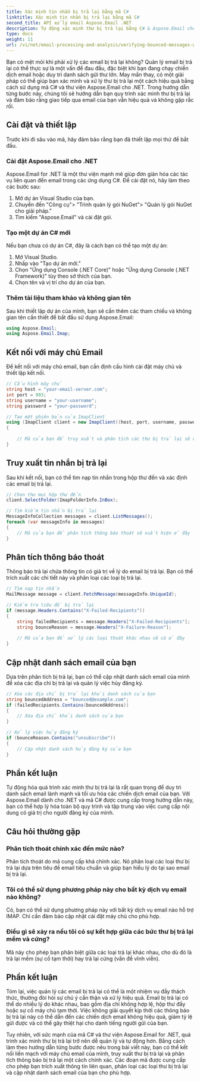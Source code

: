 ```yaml
---
title: Xác minh tin nhắn bị trả lại bằng mã C#
linktitle: Xác minh tin nhắn bị trả lại bằng mã C#
second_title: API xử lý email Aspose.Email .NET
description: Tự động xác minh thư bị trả lại bằng C# & Aspose.Email cho .NET. Dễ dàng quản lý danh sách email và nâng cao hiệu quả chiến dịch.
type: docs
weight: 11
url: /vi/net/email-processing-and-analysis/verifying-bounced-messages-with-csharp-code/
---
```


Bạn có mệt mỏi khi phải xử lý các email bị trả lại không? Quản lý email bị trả lại có thể thực sự là một vấn đề đau đầu, đặc biệt khi bạn đang chạy chiến dịch email hoặc duy trì danh sách gửi thư lớn. May mắn thay, có một giải pháp có thể giúp bạn xác minh và xử lý thư bị trả lại một cách hiệu quả bằng cách sử dụng mã C# và thư viện Aspose.Email cho .NET. Trong hướng dẫn từng bước này, chúng tôi sẽ hướng dẫn bạn quy trình xác minh thư bị trả lại và đảm bảo rằng giao tiếp qua email của bạn vẫn hiệu quả và không gặp rắc rối.

## Cài đặt và thiết lập

Trước khi đi sâu vào mã, hãy đảm bảo rằng bạn đã thiết lập mọi thứ để bắt đầu.

### Cài đặt Aspose.Email cho .NET

Aspose.Email for .NET là một thư viện mạnh mẽ giúp đơn giản hóa các tác vụ liên quan đến email trong các ứng dụng C#. Để cài đặt nó, hãy làm theo các bước sau:

1. Mở dự án Visual Studio của bạn.
2. Chuyển đến "Công cụ"> "Trình quản lý gói NuGet"> "Quản lý gói NuGet cho giải pháp."
3. Tìm kiếm "Aspose.Email" và cài đặt gói.

### Tạo một dự án C# mới

Nếu bạn chưa có dự án C#, đây là cách bạn có thể tạo một dự án:

1. Mở Visual Studio.
2. Nhấp vào "Tạo dự án mới."
3. Chọn "Ứng dụng Console (.NET Core)" hoặc "Ứng dụng Console (.NET Framework)" tùy theo sở thích của bạn.
4. Chọn tên và vị trí cho dự án của bạn.

### Thêm tài liệu tham khảo và không gian tên

Sau khi thiết lập dự án của mình, bạn sẽ cần thêm các tham chiếu và không gian tên cần thiết để bắt đầu sử dụng Aspose.Email:

```csharp
using Aspose.Email;
using Aspose.Email.Imap;

```

## Kết nối với máy chủ Email

Để kết nối với máy chủ email, bạn cần định cấu hình cài đặt máy chủ và thiết lập kết nối.

```csharp
// Cấu hình máy chủ
string host = "your-email-server.com";
int port = 993;
string username = "your-username";
string password = "your-password";

// Tạo một phiên bản của ImapClient
using (ImapClient client = new ImapClient((host, port, username, password))
{
   
    // Mã của bạn để truy xuất và phân tích các thư bị trả lại sẽ có ở đây
}
```

## Truy xuất tin nhắn bị trả lại

Sau khi kết nối, bạn có thể tìm nạp tin nhắn trong hộp thư đến và xác định các email bị trả lại.

```csharp
// Chọn thư mục hộp thư đến
client.SelectFolder(ImapFolderInfo.InBox);

// Tìm kiếm tin nhắn bị trả lại
MessageInfoCollection messages = client.ListMessages();
foreach (var messageInfo in messages)
{
    // Mã của bạn để phân tích thông báo thoát sẽ xuất hiện ở đây
}
```

## Phân tích thông báo thoát

Thông báo trả lại chứa thông tin có giá trị về lý do email bị trả lại. Bạn có thể trích xuất các chi tiết này và phân loại các loại bị trả lại.

```csharp
// Tìm nạp tin nhắn
MailMessage message = client.FetchMessage(messageInfo.UniqueId);

// Kiểm tra tiêu đề bị trả lại
if (message.Headers.Contains("X-Failed-Recipients"))
{
    string failedRecipients = message.Headers["X-Failed-Recipients"];
    string bounceReason = message.Headers["X-Failure-Reason"];
    
    // Mã của bạn để xử lý các loại thoát khác nhau sẽ có ở đây
}
```

## Cập nhật danh sách email của bạn

Dựa trên phân tích bị trả lại, bạn có thể cập nhật danh sách email của mình để xóa các địa chỉ bị trả lại và quản lý việc hủy đăng ký.

```csharp
// Xóa các địa chỉ bị trả lại khỏi danh sách của bạn
string bouncedAddress = "bounced@example.com";
if (failedRecipients.Contains(bouncedAddress))
{
    // Xóa địa chỉ khỏi danh sách của bạn
}

// Xử lý việc hủy đăng ký
if (bounceReason.Contains("unsubscribe"))
{
    // Cập nhật danh sách hủy đăng ký của bạn
}
```

## Phần kết luận

Tự động hóa quá trình xác minh thư bị trả lại là rất quan trọng để duy trì danh sách email lành mạnh và tối ưu hóa các chiến dịch email của bạn. Với Aspose.Email dành cho .NET và mã C# được cung cấp trong hướng dẫn này, bạn có thể hợp lý hóa toàn bộ quy trình và tập trung vào việc cung cấp nội dung có giá trị cho người đăng ký của mình.

## Câu hỏi thường gặp

### Phân tích thoát chính xác đến mức nào?

Phân tích thoát do mã cung cấp khá chính xác. Nó phân loại các loại thư bị trả lại dựa trên tiêu đề email tiêu chuẩn và giúp bạn hiểu lý do tại sao email bị trả lại.

### Tôi có thể sử dụng phương pháp này cho bất kỳ dịch vụ email nào không?

Có, bạn có thể sử dụng phương pháp này với bất kỳ dịch vụ email nào hỗ trợ IMAP. Chỉ cần đảm bảo cập nhật cài đặt máy chủ cho phù hợp.

### Điều gì sẽ xảy ra nếu tôi có sự kết hợp giữa các bức thư bị trả lại mềm và cứng?

Mã này cho phép bạn phân biệt giữa các loại trả lại khác nhau, cho dù đó là trả lại mềm (sự cố tạm thời) hay trả lại cứng (vấn đề vĩnh viễn).

## Phần kết luận

Tóm lại, việc quản lý các email bị trả lại có thể là một nhiệm vụ đầy thách thức, thường đòi hỏi sự chú ý cẩn thận và xử lý hiệu quả. Email bị trả lại có thể do nhiều lý do khác nhau, bao gồm địa chỉ không hợp lệ, hộp thư đầy hoặc sự cố máy chủ tạm thời. Việc không giải quyết kịp thời các thông báo bị trả lại này có thể dẫn đến các chiến dịch email không hiệu quả, giảm tỷ lệ gửi được và có thể gây thiệt hại cho danh tiếng người gửi của bạn.

Tuy nhiên, với sức mạnh của mã C# và thư viện Aspose.Email for .NET, quá trình xác minh thư bị trả lại trở nên dễ quản lý và tự động hơn. Bằng cách làm theo hướng dẫn từng bước được nêu trong bài viết này, bạn có thể kết nối liền mạch với máy chủ email của mình, truy xuất thư bị trả lại và phân tích thông báo bị trả lại một cách chính xác. Các đoạn mã được cung cấp cho phép bạn trích xuất thông tin liên quan, phân loại các loại thư bị trả lại và cập nhật danh sách email của bạn cho phù hợp.
